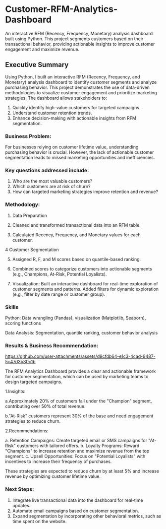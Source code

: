 # Customer-RFM-Analytics-Dashboard

An interactive RFM (Recency, Frequency, Monetary) analysis dashboard built using Python. This project segments customers based on their transactional behavior, providing actionable insights to improve customer engagement and maximize revenue.

## Executive Summary

Using Python, I built an interactive RFM (Recency, Frequency, and Monetary) analysis dashboard to identify customer segments and analyze purchasing behavior. This project demonstrates the use of data-driven methodologies to visualize customer engagement and prioritize marketing strategies.
The dashboard allows stakeholders to:

1. Quickly identify high-value customers for targeted campaigns.
2. Understand customer retention trends.
3. Enhance decision-making with actionable insights from RFM segmentation.

### Business Problem:

For businesses relying on customer lifetime value, understanding purchasing behavior is crucial. However, the lack of actionable customer segmentation leads to missed marketing opportunities and inefficiencies.

### Key questions addressed include:

1. Who are the most valuable customers?
2. Which customers are at risk of churn?
3. How can targeted marketing strategies improve retention and revenue?

### Methodology:

1. Data Preparation

2. Cleaned and transformed transactional data into an RFM table.

3. Calculated Recency, Frequency, and Monetary values for each customer.

4 Customer Segmentation

5. Assigned R, F, and M scores based on quantile-based ranking.

6. Combined scores to categorize customers into actionable segments (e.g., Champions, At-Risk, 
   Potential Loyalists).
  
7. Visualization:
   Built an interactive  dashboard for real-time exploration of customer segments and patterns.
   Added filters for dynamic exploration (e.g., filter by date range or customer group).

### Skills

Python: Data wrangling (Pandas), visualization (Matplotlib, Seaborn), scoring functions

Data Analysis: Segmentation, quantile ranking, customer behavior analysis

### Results & Business Recommendation:



https://github.com/user-attachments/assets/d9cfdb64-e1c3-4cad-9487-5c47d3b30c1b



The RFM Analytics Dashboard provides a clear and actionable framework for customer segmentation, which can be used by marketing teams to design targeted campaigns.

1.Insights:

  a.Approximately 20% of customers fall under the "Champion" segment, contributing over 50% of 
    total revenue.
  
  b."At-Risk" customers represent 30% of the base and need engagement strategies to reduce 
     churn.
  
2.Recommendations:

   a. Retention Campaigns: Create targeted email or SMS campaigns for "At-Risk" customers with 
      tailored offers.
   b. Loyalty Programs: Reward "Champions" to increase retention and maximize revenue from the 
      top segment.
   c. Upsell Opportunities: Focus on "Potential Loyalists" with incentives to increase their 
      frequency of purchases.

   These strategies are expected to reduce churn by at least 5% and increase revenue by 
   optimizing customer lifetime value.

### Next Steps:

1. Integrate live transactional data into the dashboard for real-time updates.
2. Automate email campaigns based on customer segmentation.
3. Expand segmentation by incorporating other behavioral metrics, such as time spent on the 
   website.
